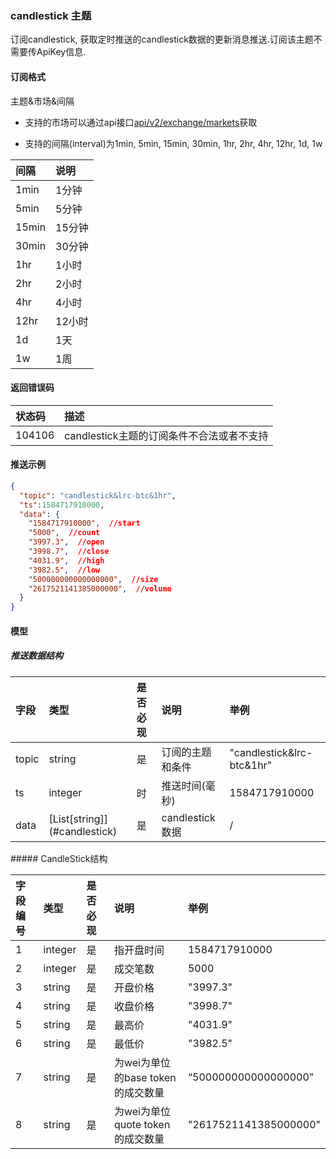 ### candlestick 主题

订阅candlestick, 获取定时推送的candlestick数据的更新消息推送.订阅该主题不需要传ApiKey信息.

#### 订阅格式

主题&市场&间隔

- 支持的市场可以通过api接口[api/v2/exchange/markets](../dex_apis/getMarkets.md)获取

- 支持的间隔(interval)为1min, 5min, 15min, 30min, 1hr, 2hr, 4hr, 12hr, 1d, 1w

| 间隔  |  说明  |
| :--- | :---- |
| 1min  | 1分钟  |
| 5min  | 5分钟  |
| 15min | 15分钟 |
| 30min | 30分钟 |
|  1hr  | 1小时  |
|  2hr  | 2小时  |
|  4hr  | 4小时  |
| 12hr  | 12小时 |
|  1d   |  1天   |
|  1w   |  1周   |

#### 返回错误码

| 状态码 |                   描述                    |
| :---- | :--------------------------------------- |
| 104106 | candlestick主题的订阅条件不合法或者不支持 |

#### 推送示例

```json
{
  "topic": "candlestick&lrc-btc&1hr",
  "ts":1584717910000,
  "data": {
    "1584717910000",  //start
    "5000",  //count
    "3997.3",  //open
    "3998.7",  //close
    "4031.9",  //high
    "3982.5",  //low
    "500000000000000000",  //size
    "2617521141385000000",  //volume
  }
}
```

#### 模型

##### 推送数据结构

| 字段  |             类型              | 是否必现 |       说明       |           举例            |
| :--- | :--------------------------- | :------ | :-------------- | :----------------------- |
| topic |            string             |    是    | 订阅的主题和条件 | "candlestick&lrc-btc&1hr" |
|  ts   |            integer            |    时    | 推送时间(毫秒) |       1584717910000       |
| data  | [List\[string]](#candlestick) |    是    | candlestick数据  |             /             |

#####<span id= "candlestick"> CandleStick结构</span>

| 字段编号 |  类型   | 是否必现 |               说明                |         举例          |
| :------ | :----- | :------ | :------------------------------- | :------------------- |
|    1     | integer |    是    |            指开盘时间             |     1584717910000     |
|    2     | integer |    是    |             成交笔数              |         5000          |
|    3     | string  |    是    |             开盘价格              |       "3997.3"        |
|    4     | string  |    是    |             收盘价格              |       "3998.7"        |
|    5     | string  |    是    |              最高价               |       "4031.9"        |
|    6     | string  |    是    |              最低价               |       "3982.5"        |
|    7     | string  |    是    | 为wei为单位的base token的成交数量 | “500000000000000000”  |
|    8     | string  |    是    | 为wei为单位 quote token的成交数量 | "2617521141385000000" |

### 